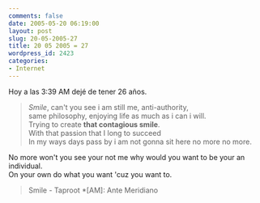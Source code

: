 ```yaml
---
comments: false
date: 2005-05-20 06:19:00
layout: post
slug: 20-05-2005-27
title: 20 05 2005 = 27
wordpress_id: 2423
categories:
- Internet
---
```


Hoy a las 3:39 AM dejé de tener 26 años.





> _Smile_, can't you see i am still me, anti-authority,  
same philosophy, enjoying life as much as i can i will.  
Trying to create **that contagious smile**.  
With that passion that I long to succeed  
In my ways days pass by i am not gonna sit here no more no more.  

No more won't you see your not me why would you want to be your an individual.  
On your own do what you want 'cuz you want to.
> 
> Smile - Taproot
  *[AM]: Ante Meridiano
